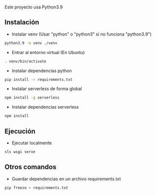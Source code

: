 Este proyecto usa Python3.9

## Instalación

- Instalar venv (Usar "python" o "python3" si no funciona "python3.9")
```bash
python3.9 -m venv ./venv
```

- Entrar al entorno virtual (En Ubuntu)
```bash
. venv/bin/activate
```

- Instalar dependencias python
```bash
pip install -r requirements.txt
```

- Instalar serverless de forma global
```bash
npm install -g serverless
```

- Instalar dependencias serverless
```bash
npm install
```

## Ejecución

- Ejecutar localmente
```bash
sls wsgi serve
```



## Otros comandos

- Guardar dependencias en un archivo requirements.txt
```bash
pip freeze > requirements.txt
```